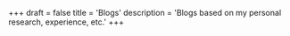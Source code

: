 +++
draft = false
title = 'Blogs'
description = 'Blogs based on my personal research, experience, etc.'
+++
